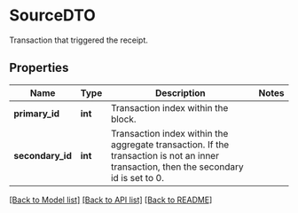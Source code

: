 # SourceDTO

Transaction that triggered the receipt.
## Properties
Name | Type | Description | Notes
------------ | ------------- | ------------- | -------------
**primary_id** | **int** | Transaction index within the block. | 
**secondary_id** | **int** | Transaction index within the aggregate transaction. If the transaction is not an inner transaction, then the secondary id is set to 0.  | 

[[Back to Model list]](../README.md#documentation-for-models) [[Back to API list]](../README.md#documentation-for-api-endpoints) [[Back to README]](../README.md)


